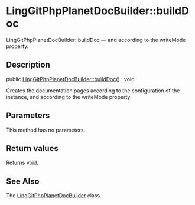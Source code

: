 LingGitPhpPlanetDocBuilder::buildDoc
================

LingGitPhpPlanetDocBuilder::buildDoc — and according to the writeMode property.

Description
---------------


public [LingGitPhpPlanetDocBuilder::buildDoc](https://github.com/lingtalfi/DocTools/blob/master/doc/api/DocTools/DocBuilder/Git/PhpPlanet/LingGitPhpPlanetDocBuilder/buildDoc.md)() : void




Creates the documentation pages according to the configuration of the instance,
and according to the writeMode property.




Parameters
--------------

This method has no parameters.


Return values
----------------

Returns void.









See Also
-----------

The [LingGitPhpPlanetDocBuilder](https://github.com/lingtalfi/DocTools/blob/master/doc/api/DocTools/DocBuilder/Git/PhpPlanet/LingGitPhpPlanetDocBuilder.md) class.
